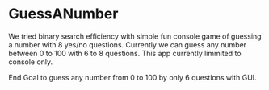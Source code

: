 # GuessANumber

We tried binary search efficiency with simple fun console game of guessing a number with 8 yes/no questions.
Currently we can guess any number between 0 to 100 with 6 to 8 questions. This app currently limmited to console only.

End Goal to guess any number from 0 to 100 by only 6 questions with GUI.
